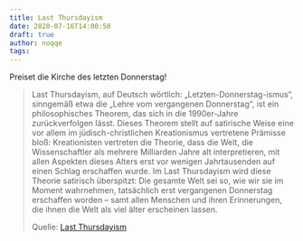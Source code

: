 ```yaml
---
title: Last Thursdayism
date: 2020-07-16T14:00:58
draft: true
author: noqqe
tags:
---
```


Preiset die Kirche des letzten Donnerstag!

> Last Thursdayism, auf Deutsch wörtlich: „Letzten-Donnerstag-ismus“, sinngemäß
> etwa die „Lehre vom vergangenen Donnerstag“, ist ein philosophisches Theorem,
> das sich in die 1990er-Jahre zurückverfolgen lässt. Dieses Theorem stellt auf
> satirische Weise eine vor allem im jüdisch-christlichen Kreationismus
> vertretene Prämisse bloß: Kreationisten vertreten die Theorie, dass die Welt,
> die Wissenschaftler als mehrere Milliarden Jahre alt interpretieren, mit allen
> Aspekten dieses Alters erst vor wenigen Jahrtausenden auf einen Schlag
> erschaffen wurde. Im Last Thursdayism wird diese Theorie satirisch überspitzt:
> Die gesamte Welt sei so, wie wir sie im Moment wahrnehmen, tatsächlich erst
> vergangenen Donnerstag erschaffen worden – samt allen Menschen und ihren
> Erinnerungen, die ihnen die Welt als viel älter erscheinen lassen.
>
> Quelle: [Last Thursdayism](https://de.wikipedia.org/wiki/Last_Thursdayism)
